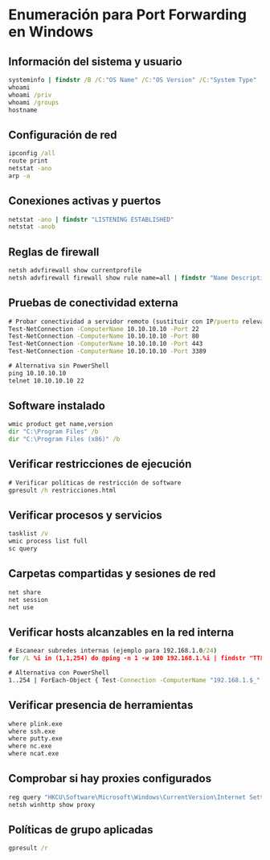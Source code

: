 # Enumeración para Port Forwarding en Windows

## Información del sistema y usuario

```cmd
systeminfo | findstr /B /C:"OS Name" /C:"OS Version" /C:"System Type"
whoami
whoami /priv
whoami /groups
hostname
```

## Configuración de red

```cmd
ipconfig /all
route print
netstat -ano
arp -a
```

## Conexiones activas y puertos

```cmd
netstat -ano | findstr "LISTENING ESTABLISHED"
netstat -anob
```

## Reglas de firewall

```cmd
netsh advfirewall show currentprofile
netsh advfirewall firewall show rule name=all | findstr "Name Description" | findstr /v "Display"
```

## Pruebas de conectividad externa

```cmd
# Probar conectividad a servidor remoto (sustituir con IP/puerto relevante)
Test-NetConnection -ComputerName 10.10.10.10 -Port 22
Test-NetConnection -ComputerName 10.10.10.10 -Port 80
Test-NetConnection -ComputerName 10.10.10.10 -Port 443
Test-NetConnection -ComputerName 10.10.10.10 -Port 3389

# Alternativa sin PowerShell
ping 10.10.10.10
telnet 10.10.10.10 22
```

## Software instalado

```cmd
wmic product get name,version
dir "C:\Program Files" /b
dir "C:\Program Files (x86)" /b
```

## Verificar restricciones de ejecución

```cmd
# Verificar políticas de restricción de software
gpresult /h restricciones.html
```

## Verificar procesos y servicios

```cmd
tasklist /v
wmic process list full
sc query
```

## Carpetas compartidas y sesiones de red

```cmd
net share
net session
net use
```

## Verificar hosts alcanzables en la red interna

```cmd
# Escanear subredes internas (ejemplo para 192.168.1.0/24)
for /L %i in (1,1,254) do @ping -n 1 -w 100 192.168.1.%i | findstr "TTL"

# Alternativa con PowerShell
1..254 | ForEach-Object { Test-Connection -ComputerName "192.168.1.$_" -Count 1 -Quiet }
```

## Verificar presencia de herramientas

```cmd
where plink.exe
where ssh.exe
where putty.exe
where nc.exe
where ncat.exe
```

## Comprobar si hay proxies configurados

```cmd
reg query "HKCU\Software\Microsoft\Windows\CurrentVersion\Internet Settings" | findstr "ProxyServer ProxyEnable"
netsh winhttp show proxy
```

## Políticas de grupo aplicadas

```cmd
gpresult /r
```
